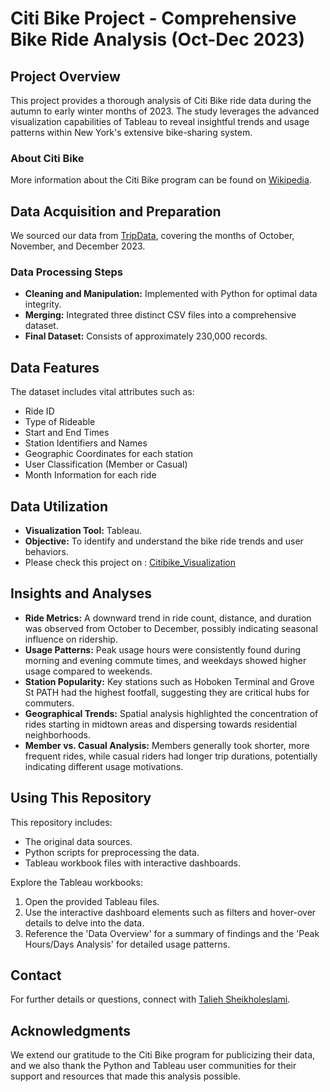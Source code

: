 # Citi Bike Project - Comprehensive Bike Ride Analysis (Oct-Dec 2023)

## Project Overview

This project provides a thorough analysis of Citi Bike ride data during the autumn to early winter months of 2023. The study leverages the advanced visualization capabilities of Tableau to reveal insightful trends and usage patterns within New York's extensive bike-sharing system.

### About Citi Bike
More information about the Citi Bike program can be found on [Wikipedia](https://en.wikipedia.org/wiki/Citi_Bike).

## Data Acquisition and Preparation

We sourced our data from [TripData](https://s3.amazonaws.com/tripdata/index.html), covering the months of October, November, and December 2023.

### Data Processing Steps
- **Cleaning and Manipulation:** Implemented with Python for optimal data integrity.
- **Merging:** Integrated three distinct CSV files into a comprehensive dataset.
- **Final Dataset:** Consists of approximately 230,000 records.

## Data Features

The dataset includes vital attributes such as:
- Ride ID
- Type of Rideable
- Start and End Times
- Station Identifiers and Names
- Geographic Coordinates for each station
- User Classification (Member or Casual)
- Month Information for each ride

## Data Utilization

- **Visualization Tool:** Tableau.
- **Objective:** To identify and understand the bike ride trends and user behaviors.
- Please check this project on :  [Citibike_Visualization](https://public.tableau.com/app/profile/talieh.shell/viz/TableauProjectTalieh/Story1)

## Insights and Analyses

- **Ride Metrics:** A downward trend in ride count, distance, and duration was observed from October to December, possibly indicating seasonal influence on ridership.
- **Usage Patterns:** Peak usage hours were consistently found during morning and evening commute times, and weekdays showed higher usage compared to weekends.
- **Station Popularity:** Key stations such as Hoboken Terminal and Grove St PATH had the highest footfall, suggesting they are critical hubs for commuters.
- **Geographical Trends:** Spatial analysis highlighted the concentration of rides starting in midtown areas and dispersing towards residential neighborhoods.
- **Member vs. Casual Analysis:** Members generally took shorter, more frequent rides, while casual riders had longer trip durations, potentially indicating different usage motivations.

## Using This Repository

This repository includes:
- The original data sources.
- Python scripts for preprocessing the data.
- Tableau workbook files with interactive dashboards.

Explore the Tableau workbooks:
1. Open the provided Tableau files. 
2. Use the interactive dashboard elements such as filters and hover-over details to delve into the data.
3. Reference the 'Data Overview' for a summary of findings and the 'Peak Hours/Days Analysis' for detailed usage patterns.

## Contact

For further details or questions, connect with [Talieh Sheikholeslami](mailto:talieh.sheikh@example.com).

## Acknowledgments

We extend our gratitude to the Citi Bike program for publicizing their data, and we also thank the Python and Tableau user communities for their support and resources that made this analysis possible.

